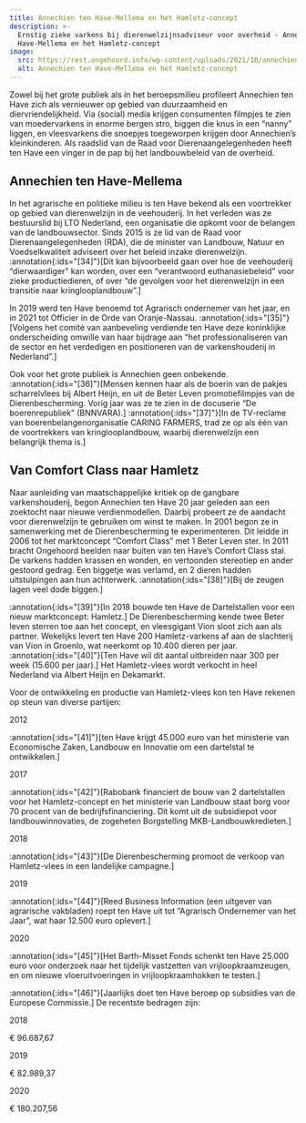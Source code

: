 ```yaml
---
title: Annechien ten Have-Mellema en het Hamletz-concept
description: >-
  Ernstig zieke varkens bij dierenwelzijnsadviseur voor overheid - Annechien ten
  Have-Mellema en het Hamletz-concept
image:
  src: https://rest.ongehoord.info/wp-content/uploads/2021/10/annechien-website.jpg
  alt: Annechien ten Have-Mellema en het Hamletz-concept
---
```


Zowel bij het grote publiek als in het beroepsmilieu profileert Annechien ten Have zich als vernieuwer op gebied van duurzaamheid en diervriendelijkheid. Via (social) media krijgen consumenten filmpjes te zien van moedervarkens in enorme bergen stro, biggen die knus in een “nanny” liggen, en vleesvarkens die snoepjes toegeworpen krijgen door Annechien’s kleinkinderen. Als raadslid van de Raad voor Dierenaangelegenheden heeft ten Have een vinger in de pap bij het landbouwbeleid van de overheid.

## Annechien ten Have-Mellema

In het agrarische en politieke milieu is ten Have bekend als een voortrekker op gebied van dierenwelzijn in de veehouderij. In het verleden was ze bestuurslid bij LTO Nederland, een organisatie die opkomt voor de belangen van de landbouwsector. Sinds 2015 is ze lid van de Raad voor Dierenaangelegenheden (RDA), die de minister van Landbouw, Natuur en Voedselkwaliteit adviseert over het beleid inzake dierenwelzijn. :annotation{:ids="[34]"}[Dit kan bijvoorbeeld gaan over hoe de veehouderij “dierwaardiger” kan worden, over een “verantwoord euthanasiebeleid” voor zieke productiedieren, of over “de gevolgen voor het dierenwelzijn in een transitie naar kringlooplandbouw”.]

In 2019 werd ten Have benoemd tot Agrarisch ondernemer van het jaar, en in 2021 tot Officier in de Orde van Oranje-Nassau. :annotation{:ids="[35]"}[Volgens het comité van aanbeveling verdiende ten Have deze koninklijke onderscheiding omwille van haar bijdrage aan “het professionaliseren van de sector en het verdedigen en positioneren van de varkenshouderij in Nederland”.]

Ook voor het grote publiek is Annechien geen onbekende. :annotation{:ids="[36]"}[Mensen kennen haar als de boerin van de pakjes scharrelvlees bij Albert Heijn, en uit de Beter Leven promotiefilmpjes van de Dierenbescherming. Vorig jaar was ze te zien in de docuserie “De boerenrepubliek” (BNNVARA).] :annotation{:ids="[37]"}[In de TV-reclame van boerenbelangenorganisatie CARING FARMERS, trad ze op als één van de voortrekkers van kringlooplandbouw, waarbij dierenwelzijn een belangrijk thema is.]

## Van Comfort Class naar Hamletz

Naar aanleiding van maatschappelijke kritiek op de gangbare varkenshouderij, begon Annechien ten Have 20 jaar geleden aan een zoektocht naar nieuwe verdienmodellen. Daarbij probeert ze de aandacht voor dierenwelzijn te gebruiken om winst te maken. In 2001 begon ze in samenwerking met de Dierenbescherming te experimenteren. Dit leidde in 2006 tot het marktconcept “Comfort Class” met 1 Beter Leven ster. In 2011 bracht Ongehoord beelden naar buiten van ten Have’s Comfort Class stal. De varkens hadden krassen en wonden, en vertoonden stereotiep en ander gestoord gedrag. Een biggetje was verlamd, en 2 dieren hadden uitstulpingen aan hun achterwerk. :annotation{:ids="[38]"}[Bij de zeugen lagen veel dode biggen.]

:annotation{:ids="[39]"}[In 2018 bouwde ten Have de Dartelstallen voor een nieuw marktconcept: Hamletz.] De Dierenbescherming kende twee Beter leven sterren toe aan het concept, en vleesgigant Vion sloot zich aan als partner. Wekelijks levert ten Have 200 Hamletz-varkens af aan de slachterij van Vion in Groenlo, wat neerkomt op 10.400 dieren per jaar. :annotation{:ids="[40]"}[Ten Have wil dit aantal uitbreiden naar 300 per week (15.600 per jaar).] Het Hamletz-vlees wordt verkocht in heel Nederland via Albert Heijn en Dekamarkt.

Voor de ontwikkeling en productie van Hamletz-vlees kon ten Have rekenen op steun van diverse partijen:

2012

:annotation{:ids="[41]"}[ten Have krijgt 45.000 euro van het ministerie van Economische Zaken, Landbouw en Innovatie om een dartelstal te ontwikkelen.]

2017

:annotation{:ids="[42]"}[Rabobank financiert de bouw van 2 dartelstallen voor het Hamletz-concept en het ministerie van Landbouw staat borg voor 70 procent van de bedrijfsfinanciering. Dit komt uit de subsidiepot voor landbouwinnovaties, de zogeheten Borgstelling MKB-Landbouwkredieten.]

2018

:annotation{:ids="[43]"}[De Dierenbescherming promoot de verkoop van Hamletz-vlees in een landelijke campagne.]

2019

:annotation{:ids="[44]"}[Reed Business Information (een uitgever van agrarische vakbladen) roept ten Have uit tot “Agrarisch Ondernemer van het Jaar”, wat haar 12.500 euro oplevert.]

2020

:annotation{:ids="[45]"}[Het Barth-Misset Fonds schenkt ten Have 25.000 euro voor onderzoek naar het tijdelijk vastzetten van vrijloopkraamzeugen, en om nieuwe vloeruitvoeringen in vrijloopkraamhokken te testen.]

:annotation{:ids="[46]"}[Jaarlijks doet ten Have beroep op subsidies van de Europese Commissie.] De recentste bedragen zijn:

2018

€ 96.687,67

2019

€ 82.989,37

2020

€ 180.207,56
